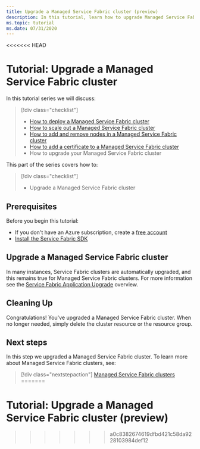 ```yaml
---
title: Upgrade a Managed Service Fabric cluster (preview)
description: In this tutorial, learn how to upgrade Managed Service Fabric cluster.
ms.topic: tutorial
ms.date: 07/31/2020
---
```


<<<<<<< HEAD
# Tutorial: Upgrade a Managed Service Fabric cluster

In this tutorial series we will discuss:

> [!div class="checklist"]
> * [How to deploy a Managed Service Fabric cluster](tutorial-managed-cluster-deploy.md)
> * [How to scale out a Managed Service Fabric cluster](tutorial-managed-cluster-scale.md)
> * [How to add and remove nodes in a Managed Service Fabric cluster](tutorial-managed-cluster-add-remove-node-type.md)
> * [How to add a certificate to a Managed Service Fabric cluster](tutorial-managed-cluster-certificate.md)
> * How to upgrade your Managed Service Fabric cluster

This part of the series covers how to:

> [!div class="checklist"]
> * Upgrade a Managed Service Fabric cluster

## Prerequisites

Before you begin this tutorial:
* If you don't have an Azure subscription, create a [free account](https://azure.microsoft.com/free/?WT.mc_id=A261C142F)
* [Install the Service Fabric SDK](service-fabric-get-started.md)


## Upgrade a Managed Service Fabric cluster

In many instances, Service Fabric clusters are automatically upgraded, and this remains true for Managed Service Fabric clusters. For more information see the [Service Fabric Application Upgrade](service-fabric-application-upgrade) overview.

## Cleaning Up

Congratulations! You've upgraded a Managed Service Fabric cluster. When no longer needed, simply delete the cluster resource or the resource group.

## Next steps

In this step we upgraded a Managed Service Fabric cluster. To learn more about Managed Service Fabric clusters, see:

> [!div class="nextstepaction"]
> [Managed Service Fabric clusters](./overview-managed-cluster.md)
=======
# Tutorial: Upgrade a Managed Service Fabric cluster (preview)
>>>>>>> a0c8382674619dfbd421c58da9228103984def12
